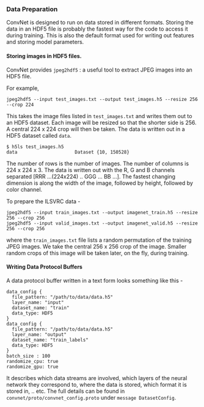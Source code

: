### Data Preparation

ConvNet is designed to run on data stored in different formats. Storing the data in an
HDF5 file is probably the fastest way for the code to access it during training. This is also the default format used for writing out features and storing model parameters.

#### Storing images in HDF5 files.
ConvNet provides `jpeg2hdf5` : a useful tool to extract JPEG images into an HDF5 file.

For example, 
```
jpeg2hdf5 --input test_images.txt --output test_images.h5 --resize 256 --crop 224
```

This takes the image files listed in `test_images.txt` and writes them out to an HDF5 dataset. Each image will be resized so that the shorter side is 256. A central 224 x 224 crop will then be taken. The data is written out in a HDF5 dataset called `data`.
```
$ h5ls test_images.h5
data                     Dataset {10, 150528}
```
The number of rows is the number of images. The number of columns is 224 x 224 x 3. The data is written out with the R, G and B channels separated  [RRR ...(224x224) .. GGG ... BB ...]. The fastest changing dimension is along the width of the image, followed by height, followed by color channel.

To prepare the ILSVRC data - 
```
jpeg2hdf5 --input train_images.txt --output imagenet_train.h5 --resize 256 --crop 256
jpeg2hdf5 --input valid_images.txt --output imagenet_valid.h5 --resize 256 --crop 256
```
where the `train_images.txt` file lists a random permutation of the training JPEG images.
We take the central 256 x 256 crop of the image. Smaller random crops of this image will be taken later, on the fly, during training.


#### Writing Data Protocol Buffers
A data protocol buffer written in a text form looks something like this - 
```
data_config {
  file_pattern: "/path/to/data/data.h5"
  layer_name: "input"
  dataset_name: "train"
  data_type: HDF5
}
data_config {
  file_pattern: "/path/to/data/data.h5"
  layer_name: "output"
  dataset_name: "train_labels"
  data_type: HDF5
}
batch_size : 100
randomize_cpu: true
randomize_gpu: true
```
It describes which data streams are involved, which layers of the neural network they correspond to, where the data is stored, which format it is stored in, ..  etc.
The full details can be found in `convnet/proto/convnet_config.proto` under `message DatasetConfig`.
